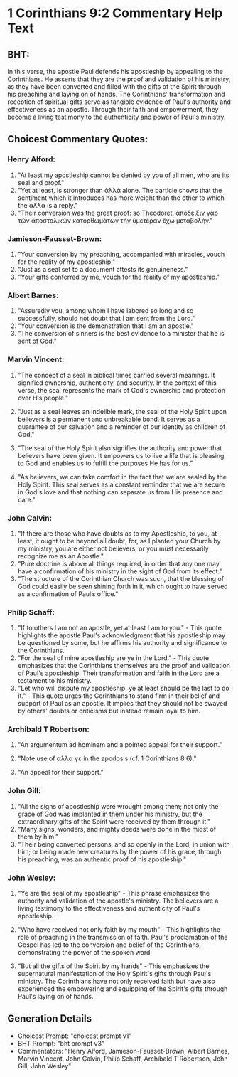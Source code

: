 # 1 Corinthians 9:2 Commentary Help Text

## BHT:
In this verse, the apostle Paul defends his apostleship by appealing to the Corinthians. He asserts that they are the proof and validation of his ministry, as they have been converted and filled with the gifts of the Spirit through his preaching and laying on of hands. The Corinthians' transformation and reception of spiritual gifts serve as tangible evidence of Paul's authority and effectiveness as an apostle. Through their faith and empowerment, they become a living testimony to the authenticity and power of Paul's ministry.

## Choicest Commentary Quotes:
### Henry Alford:
1. "At least my apostleship cannot be denied by you of all men, who are its seal and proof." 
2. "Yet at least, is stronger than ἀλλά alone. The particle shows that the sentiment which it introduces has more weight than the other to which the ἀλλά is a reply." 
3. "Their conversion was the great proof: so Theodoret, ἀπόδειξιν γὰρ τῶν ἀποστολικῶν κατορθωμάτων τὴν ὑμετέραν ἔχω μεταβολήν."

### Jamieson-Fausset-Brown:
1. "Your conversion by my preaching, accompanied with miracles, vouch for the reality of my apostleship." 
2. "Just as a seal set to a document attests its genuineness." 
3. "Your gifts conferred by me, vouch for the reality of my apostleship."

### Albert Barnes:
1. "Assuredly you, among whom I have labored so long and so successfully, should not doubt that I am sent from the Lord."
2. "Your conversion is the demonstration that I am an apostle."
3. "The conversion of sinners is the best evidence to a minister that he is sent of God."

### Marvin Vincent:
1. "The concept of a seal in biblical times carried several meanings. It signified ownership, authenticity, and security. In the context of this verse, the seal represents the mark of God's ownership and protection over His people."

2. "Just as a seal leaves an indelible mark, the seal of the Holy Spirit upon believers is a permanent and unbreakable bond. It serves as a guarantee of our salvation and a reminder of our identity as children of God."

3. "The seal of the Holy Spirit also signifies the authority and power that believers have been given. It empowers us to live a life that is pleasing to God and enables us to fulfill the purposes He has for us."

4. "As believers, we can take comfort in the fact that we are sealed by the Holy Spirit. This seal serves as a constant reminder that we are secure in God's love and that nothing can separate us from His presence and care."

### John Calvin:
1. "If there are those who have doubts as to my Apostleship, to you, at least, it ought to be beyond all doubt, for, as I planted your Church by my ministry, you are either not believers, or you must necessarily recognize me as an Apostle."
2. "Pure doctrine is above all things required, in order that any one may have a confirmation of his ministry in the sight of God from its effect."
3. "The structure of the Corinthian Church was such, that the blessing of God could easily be seen shining forth in it, which ought to have served as a confirmation of Paul’s office."

### Philip Schaff:
1. "If to others I am not an apostle, yet at least I am to you." - This quote highlights the apostle Paul's acknowledgment that his apostleship may be questioned by some, but he affirms his authority and significance to the Corinthians.
2. "For the seal of mine apostleship are ye in the Lord." - This quote emphasizes that the Corinthians themselves are the proof and validation of Paul's apostleship. Their transformation and faith in the Lord are a testament to his ministry.
3. "Let who will dispute my apostleship, ye at least should be the last to do it." - This quote urges the Corinthians to stand firm in their belief and support of Paul as an apostle. It implies that they should not be swayed by others' doubts or criticisms but instead remain loyal to him.

### Archibald T Robertson:
1. "An argumentum ad hominem and a pointed appeal for their support." 

2. "Note use of αλλα γε in the apodosis (cf. 1 Corinthians 8:6)." 

3. "An appeal for their support."

### John Gill:
1. "All the signs of apostleship were wrought among them; not only the grace of God was implanted in them under his ministry, but the extraordinary gifts of the Spirit were received by them through it."
2. "Many signs, wonders, and mighty deeds were done in the midst of them by him."
3. "Their being converted persons, and so openly in the Lord, in union with him; or being made new creatures by the power of his grace, through his preaching, was an authentic proof of his apostleship."

### John Wesley:
1. "Ye are the seal of my apostleship" - This phrase emphasizes the authority and validation of the apostle's ministry. The believers are a living testimony to the effectiveness and authenticity of Paul's apostleship.

2. "Who have received not only faith by my mouth" - This highlights the role of preaching in the transmission of faith. Paul's proclamation of the Gospel has led to the conversion and belief of the Corinthians, demonstrating the power of the spoken word.

3. "But all the gifts of the Spirit by my hands" - This emphasizes the supernatural manifestation of the Holy Spirit's gifts through Paul's ministry. The Corinthians have not only received faith but have also experienced the empowering and equipping of the Spirit's gifts through Paul's laying on of hands.


## Generation Details
- Choicest Prompt: "choicest prompt v1"
- BHT Prompt: "bht prompt v3"
- Commentators: "Henry Alford, Jamieson-Fausset-Brown, Albert Barnes, Marvin Vincent, John Calvin, Philip Schaff, Archibald T Robertson, John Gill, John Wesley"
